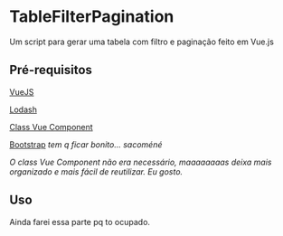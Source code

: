 # TableFilterPagination
Um script para gerar uma tabela com filtro e paginação feito em Vue.js

## Pré-requisitos
[VueJS](https://vuejs.org)

[Lodash](https://lodash.com)

[Class Vue Component](https://github.com/vuejs/vue-class-component)

[Bootstrap](https://getbootstrap.com) _tem q ficar bonito... sacoméné_

_O class Vue Component não era necessário, maaaaaaaas deixa mais organizado e mais fácil de reutilizar. Eu gosto._

## Uso

Ainda farei essa parte pq to ocupado.
